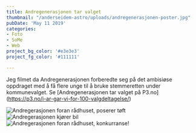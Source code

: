 ```yaml
---
title: Andregenerasjonen tar valget
thumbnail: "/anderseidem-astro/uploads/andregenerasjonen-poster.jpg"
pubDate: 'May 11 2019'
categories:
- Foto
- SoMe
- Web
project_bg_color: '#e3e3e3'
project_fg_color: '#111111'

---
```

Jeg filmet da Andregenerasjonen forberedte seg på det ambisiøse oppdraget med å få flere unge til å bruke stemmeretten under kommunevalget. Se [Andregenerasjonen tar valget på P3.no] (https://p3.no/i-ar-gar-vi-for-100-valgdeltagelse/)

![Andregerasjonen foran rådhuset, poserer tøft](/anderseidem-astro/uploads/andregenerasjonen-pose.jpg)
![Andregerasjonen kjører bil](/anderseidem-astro/uploads/andregenerasjonen-bil.jpg)
![Andregerasjonen foran rådhuset, konkurranse!](/anderseidem-astro/uploads/andregenerasjonen.jpg)